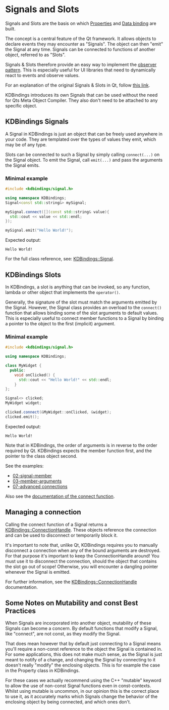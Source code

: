 # Signals and Slots

Signals and Slots are the basis on which [Properties](properties.md) and [Data binding](data-binding.md) are built.

The concept is a central feature of the Qt framework.
It allows objects to declare events they may encounter as "Signals".
The object can then "emit" the Signal at any time.
Signals can be connected to functions of another object, referred to as "Slots".

Signals & Slots therefore provide an easy way to implement the [observer pattern](https://en.wikipedia.org/wiki/Observer_pattern).
This is especially useful for UI libraries that need to dynamically react to events and observe values.

For an explanation of the original Signals & Slots in Qt, follow [this link](https://doc.qt.io/qt-5/signalsandslots.html).

KDBindings introduces its own Signals that can be used without the need for Qts Meta Object Compiler.
They also don't need to be attached to any specific object.

## KDBindings Signals
A Signal in KDBindings is just an object that can be freely used anywhere in your code.
They are templated over the types of values they emit, which may be of any type.

Slots can be connected to such a Signal by simply calling `connect(...)` on the Signal object.
To emit the Signal, call `emit(...)` and pass the arguments the Signal emits.

### Minimal example
``` cpp
#include <kdbindings/signal.h>

using namespace KDBindings;
Signal<const std::string&> mySignal;

mySignal.connect([](const std::string& value){
  std::cout << value << std::endl;
});

mySignal.emit("Hello World!");
```
Expected output:
```
Hello World!
```

For the full class reference, see: [KDBindings::Signal](../Classes/classKDBindings_1_1Signal.md).

## KDBindings Slots
In KDBindings, a slot is anything that can be invoked, so any function, lambda or other object that implements the `operator()`.

Generally, the signature of the slot must match the arguments emitted by the Signal.
However, the Signal class provides an overload to the `connect()` function that allows binding some of the slot arguments to default values.
This is especially useful to connect member functions to a Signal by binding a pointer to the object to the first (implicit) argument.

### Minimal example
``` cpp
#include <kdbindings/signal.h>

using namespace KDBindings;

class MyWidget {
  public:
    void onClicked() {
      std::cout << "Hello World!" << std::endl;
    }
};

Signal<> clicked;
MyWidget widget;

clicked.connect(&MyWidget::onClicked, &widget);
clicked.emit();
```
Expected output:
```
Hello World!
```

Note that in KDBindings, the order of arguments is in reverse to the order required by Qt.
KDBindings expects the member function first, and the pointer to the class object second.

See the examples:

- [02-signal-member](../Examples/02-signal-member_2main_8cpp-example.md)
- [03-member-arguments](../Examples/03-member-arguments_2main_8cpp-example.md)
- [07-advanced connections](../Examples/07-advanced-connections_2main_8cpp-example.md)

Also see the [documentation of the connect function](../Classes/classKDBindings_1_1Signal.md#function-connect).

## Managing a connection

Calling the connect function of a Signal returns a [KDBindings::ConnectionHandle](../Classes/classKDBindings_1_1ConnectionHandle.md).
These objects reference the connection and can be used to disconnect or temporarily block it.

It's important to note that, unlike Qt, KDBindings requires you to manually disconnect a connection when any of the bound arguments are destroyed.
For that purpose it's important to keep the ConnectionHandle around!
You must use it to disconnect the connection, should the object that contains the slot go out of scope!
Otherwise, you will encounter a dangling pointer whenever the Signal is emitted.

For further information, see the [KDBindings::ConnectionHandle](../Classes/classKDBindings_1_1ConnectionHandle.md) documentation.

## Some Notes on Mutability and const Best Practices

When Signals are incorporated into another object, mutability of these Signals can become a concern.
By default functions that modify a Signal, like "connect", are not const, as they modify the Signal.

That does mean however that by default just connecting to a Signal means you'll require a non-const reference to the object the
Signal is contained in.
For some applications, this does not make much sense, as the Signal is just meant to notify of a change, and changing the Signal by
connecting to it doesn't really "modify" the enclosing objects.
This is for example the case in the Property class in KDBindings.

For these cases we actually recommend using the C++ "mutable" keyword to allow the use of non-const Signal functions even in const-contexts.
Whilst using mutable is uncommon, in our opinion this is the correct place to use it, as it accurately marks which Signals change the behavior
of the enclosing object by being connected, and which ones don't.
